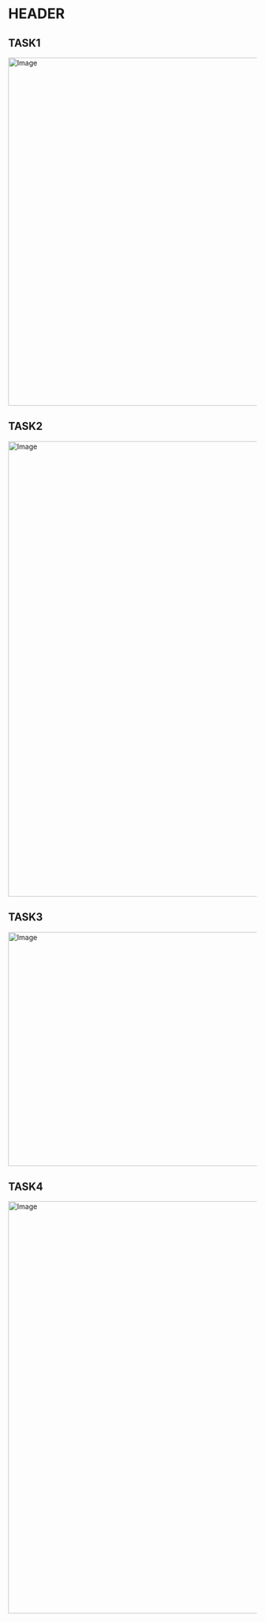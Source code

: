 # HEADER

## TASK1
<img width="1821" height="705" alt="Image" src="https://github.com/user-attachments/assets/91e7d913-8834-4511-bc3a-73eb6d4ec835" />

## TASK2
<img width="1500" height="922" alt="Image" src="https://github.com/user-attachments/assets/cb6e35e8-a885-48f6-8c19-1a94d1d916ae" />


## TASK3
<img width="1288" height="474" alt="Image" src="https://github.com/user-attachments/assets/79996748-8154-4217-8720-50cd2dbb2e95" />

## TASK4
<img width="1276" height="835" alt="Image" src="https://github.com/user-attachments/assets/baed11ac-fb65-4a1d-bc6d-17acd80afbd2" />